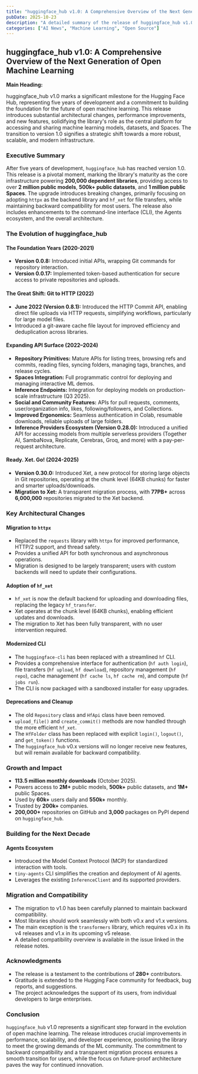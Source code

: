 ```yaml
---
title: "huggingface_hub v1.0: A Comprehensive Overview of the Next Generation of Open Machine Learning"
pubDate: 2025-10-23
description: "A detailed summary of the release of huggingface_hub v1.0, highlighting its key features, architectural changes, growth, and future direction."
categories: ["AI News", "Machine Learning", "Open Source"]
---
```


## huggingface_hub v1.0: A Comprehensive Overview of the Next Generation of Open Machine Learning

**Main Heading:**

huggingface_hub v1.0 marks a significant milestone for the Hugging Face Hub, representing five years of development and a commitment to building the foundation for the future of open machine learning. This release introduces substantial architectural changes, performance improvements, and new features, solidifying the library's role as the central platform for accessing and sharing machine learning models, datasets, and Spaces. The transition to version 1.0 signifies a strategic shift towards a more robust, scalable, and modern infrastructure.

### Executive Summary

After five years of development, `huggingface_hub` has reached version 1.0. This release is a pivotal moment, marking the library's maturity as the core infrastructure powering **200,000 dependent libraries**, providing access to over **2 million public models**, **500k+ public datasets**, and **1 million public Spaces**. The upgrade introduces breaking changes, primarily focusing on adopting `httpx` as the backend library and `hf_xet` for file transfers, while maintaining backward compatibility for most users. The release also includes enhancements to the command-line interface (CLI), the Agents ecosystem, and the overall architecture.

### The Evolution of huggingface_hub

#### The Foundation Years (2020-2021)
*   **Version 0.0.8:** Introduced initial APIs, wrapping Git commands for repository interaction.
*   **Version 0.0.17:** Implemented token-based authentication for secure access to private repositories and uploads.

#### The Great Shift: Git to HTTP (2022)
*   **June 2022 (Version 0.8.1):** Introduced the HTTP Commit API, enabling direct file uploads via HTTP requests, simplifying workflows, particularly for large model files.
*   Introduced a git-aware cache file layout for improved efficiency and deduplication across libraries.

#### Expanding API Surface (2022–2024)
*   **Repository Primitives:** Mature APIs for listing trees, browsing refs and commits, reading files, syncing folders, managing tags, branches, and release cycles.
*   **Spaces Integration:** Full programmatic control for deploying and managing interactive ML demos.
*   **Inference Endpoints:** Integration for deploying models on production-scale infrastructure (Q3 2025).
*   **Social and Community Features:** APIs for pull requests, comments, user/organization info, likes, following/followers, and Collections.
*   **Improved Ergonomics:** Seamless authentication in Colab, resumable downloads, reliable uploads of large folders.
*   **Inference Providers Ecosystem (Version 0.28.0):** Introduced a unified API for accessing models from multiple serverless providers (Together AI, SambaNova, Replicate, Cerebras, Groq, and more) with a pay-per-request architecture.

#### Ready. Xet. Go! (2024-2025)
*   **Version 0.30.0:** Introduced Xet, a new protocol for storing large objects in Git repositories, operating at the chunk level (64KB chunks) for faster and smarter uploads/downloads.
*   **Migration to Xet:**  A transparent migration process, with **77PB+** across **6,000,000** repositories migrated to the Xet backend.

### Key Architectural Changes

#### Migration to `httpx`
*   Replaced the `requests` library with `httpx` for improved performance, HTTP/2 support, and thread safety.
*   Provides a unified API for both synchronous and asynchronous operations.
*   Migration is designed to be largely transparent; users with custom backends will need to update their configurations.

#### Adoption of `hf_xet`
*   `hf_xet` is now the default backend for uploading and downloading files, replacing the legacy `hf_transfer`.
*   Xet operates at the chunk level (64KB chunks), enabling efficient updates and downloads.
*   The migration to Xet has been fully transparent, with no user intervention required.

#### Modernized CLI
*   The `huggingface-cli` has been replaced with a streamlined `hf` CLI.
*   Provides a comprehensive interface for authentication (`hf auth login`), file transfers (`hf upload`, `hf download`), repository management (`hf repo`), cache management (`hf cache ls`, `hf cache rm`), and compute (`hf jobs run`).
*   The CLI is now packaged with a sandboxed installer for easy upgrades.

#### Deprecations and Cleanup
*   The old `Repository` class and `HfApi` class have been removed.
*   `upload_file()` and `create_commit()` methods are now handled through the more efficient `hf_xet`.
*   The `HfFolder` class has been replaced with explicit `login()`, `logout()`, and `get_token()` functions.
*   The `huggingface_hub` v0.x versions will no longer receive new features, but will remain available for backward compatibility.

### Growth and Impact

*   **113.5 million monthly downloads** (October 2025).
*   Powers access to **2M+** public models, **500k+** public datasets, and **1M+** public Spaces.
*   Used by **60k+** users daily and **550k+** monthly.
*   Trusted by **200k+** companies.
*   **200,000+** repositories on GitHub and **3,000** packages on PyPI depend on `huggingface_hub`.

### Building for the Next Decade

#### Agents Ecosystem
*   Introduced the Model Context Protocol (MCP) for standardized interaction with tools.
*   `tiny-agents` CLI simplifies the creation and deployment of AI agents.
*   Leverages the existing `InferenceClient` and its supported providers.

### Migration and Compatibility

*   The migration to v1.0 has been carefully planned to maintain backward compatibility.
*   Most libraries should work seamlessly with both v0.x and v1.x versions.
*   The main exception is the `transformers` library, which requires v0.x in its v4 releases and v1.x in its upcoming v5 release.
*   A detailed compatibility overview is available in the issue linked in the release notes.

### Acknowledgments

*   The release is a testament to the contributions of **280+** contributors.
*   Gratitude is extended to the Hugging Face community for feedback, bug reports, and suggestions.
*   The project acknowledges the support of its users, from individual developers to large enterprises.

### Conclusion

`huggingface_hub` v1.0 represents a significant step forward in the evolution of open machine learning. The release introduces crucial improvements in performance, scalability, and developer experience, positioning the library to meet the growing demands of the ML community. The commitment to backward compatibility and a transparent migration process ensures a smooth transition for users, while the focus on future-proof architecture paves the way for continued innovation.